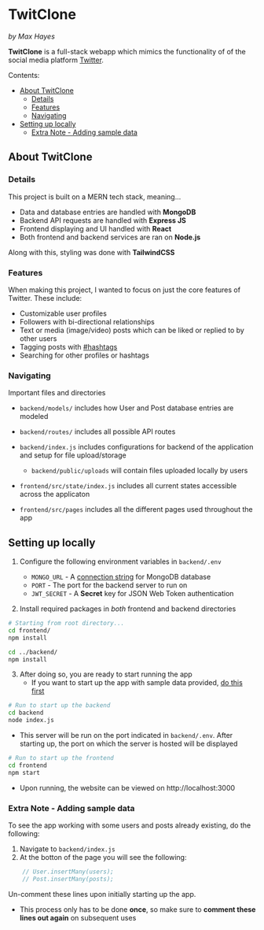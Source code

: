 <!-- omit in toc -->
# TwitClone 
*by Max Hayes*

**TwitClone** is a full-stack webapp which mimics the functionality of of the social media platform [Twitter](www.twitter.com). 

Contents:
- [About TwitClone](#about-twitclone)
  - [Details](#details)
  - [Features](#features)
  - [Navigating](#navigating)
- [Setting up locally](#setting-up-locally)
  - [Extra Note - Adding sample data](#extra-note---adding-sample-data)


## About TwitClone

### Details
This project is built on a MERN tech stack, meaning...
* Data and database entries are handled with **MongoDB**
* Backend API requests are handled with **Express JS**
* Frontend displaying and UI handled with **React**
* Both frontend and backend services are ran on **Node.js**

Along with this, styling was done with **TailwindCSS**

### Features
When making this project, I wanted to focus on just the core features of Twitter. These include:

* Customizable user profiles
* Followers with bi-directional relationships
* Text or media (image/video) posts which can be liked or replied to by other users
* Tagging posts with [#hashtags](#features)
* Searching for other profiles or hashtags

### Navigating
Important files and directories
* `backend/models/` includes how User and Post database entries are modeled
* `backend/routes/` includes all possible API routes
* `backend/index.js` includes configurations for backend of the application and setup for file upload/storage
  * `backend/public/uploads` will contain files uploaded locally by users

* `frontend/src/state/index.js` includes all current states accessible across the applicaton
* `frontend/src/pages` includes all the different pages used throughout the app 

## Setting up locally
1. Configure the following environment variables in `backend/.env`
   * `MONGO_URL` - A [connection string](https://www.mongodb.com/basics/mongodb-connection-string) for MongoDB database
   * `PORT` - The port for the backend server to run on
   * `JWT_SECRET` - A **Secret** key for JSON Web Token authentication

2. Install required packages in *both* frontend and backend directories
```bash
# Starting from root directory...
cd frontend/
npm install

cd ../backend/
npm install
```
3. After doing so, you are ready to start running the app
   * If you want to start up the app with sample data provided, [do this first](#extra-note---adding-sample-data)
```bash
# Run to start up the backend
cd backend
node index.js
```
* This server will be run on the port indicated in `backend/.env`. After starting up, the port on which the server is hosted will be displayed
```bash
# Run to start up the frontend
cd frontend
npm start
```
* Upon running, the website can be viewed on http://localhost:3000

### Extra Note - Adding sample data
To see the app working with some users and posts already existing, do the following:

1. Navigate to `backend/index.js`
2. At the botton of the page you will see the following:
```javascript
    // User.insertMany(users);
    // Post.insertMany(posts);
```
  Un-comment these lines upon initially starting up the app.
  * This process only has to be done **once**, so make sure to **comment these lines out again** on subsequent uses
